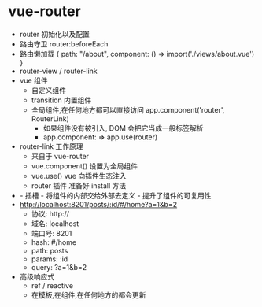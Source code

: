# vue-router

- router 初始化以及配置
- 路由守卫
    router:beforeEach
- 路由懒加载
    {
      path: "/about",
      component: () => import('./views/about.vue')
    }
- router-view / router-link
- vue 组件
  - 自定义组件
  - transition 内置组件
  - 全局组件,在任何地方都可以直接访问
        app.component('router', RouterLink)
    - 如果组件没有被引入, DOM 会把它当成一般标签解析
    - app.component: => app.use(router)
- router-link 工作原理
  - 来自于 vue-router
  - vue.component() 设置为全局组件
  - vue.use() vue 向插件生态注入
  - router 插件 准备好 install 方法
- <slot />
    - 插槽
    - 将组件的内部交给外部去定义
    - 提升了组件的可复用性
- <http://localhost:8201/posts/:id/#/home?a=1&b=2>
  - 协议: http://
  - 域名: localhost
  - 端口号: 8201
  - hash: #/home
  - path: posts
  - params: :id
  - query: ?a=1&b=2
- 高级响应式
  - ref / reactive
  - 在模板,在组件,在任何地方的都会更新
